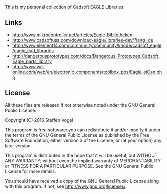This is my personal collection of Cadsoft EAGLE Libraries

## Links

* http://www.mikrocontroller.net/articles/Eagle-Bibliotheken
* http://www.cadsoftusa.com/download-eagle/libraries-dev/?lang=de
* http://www.element14.com/community/community/knode/cadsoft_eagle/eagle_cad_libraries
* http://dangerousprototypes.com/docs/Dangerous_Prototypes_Cadsoft_Eagle_parts_library
* http://www.we-online.com/web/en/electronic_components/toolbox_pbs/Eagle_eiCan.php

## License

All these files are released if not otherwise noted under the GNU General Public License:

Copyright (C) 2016 Steffen Vogel

This program is free software: you can redistribute it and/or modify
it under the terms of the GNU General Public License as published by
the Free Software Foundation, either version 3 of the License, or
(at your option) any later version.

This program is distributed in the hope that it will be useful,
but WITHOUT ANY WARRANTY; without even the implied warranty of
MERCHANTABILITY or FITNESS FOR A PARTICULAR PURPOSE.  See the
GNU General Public License for more details.

You should have received a copy of the GNU General Public License
along with this program.  If not, see <http://www.gnu.org/licenses/>.

